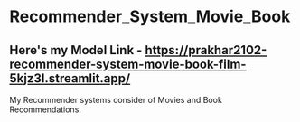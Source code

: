 # Recommender_System_Movie_Book
## Here's my Model Link - https://prakhar2102-recommender-system-movie-book-film-5kjz3l.streamlit.app/ 
My Recommender systems consider of Movies and Book Recommendations.
